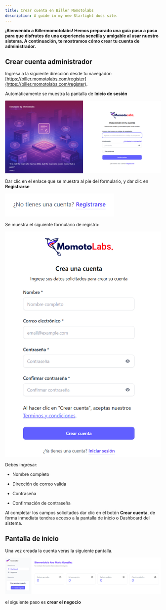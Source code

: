 ```yaml
---
title: Crear cuenta en Biller Momotolabs
description: A guide in my new Starlight docs site.
---
```


**¡Bienvenido a Billermomotolabs! Hemos preparado una guía paso a paso para que disfrutes de una experiencia sencilla y amigable al usar nuestro sistema. A continuación, te mostramos cómo crear tu cuenta de administrador.**

## Crear cuenta administrador

Ingresa a la siguiente dirección desde tu navegador: [https://biller.momotolabs.com/register](https://biller.momotolabs.com/register).

Automáticamente se muestra la pantalla de **Inicio de sesión**

![Página de registro](../../../assets/login.png)

Dar clic en el enlace que se muestra al pie del formulario, y dar clic en **Registrarse**


![Página de registro](../../../assets/registro.png)

Se muestra el siguiente formulario de registro:


![Página de registro](../../../assets/register.png)

 Debes ingresar:

  - Nombre completo

  - Dirección de correo valida 

  - Contraseña 

  - Confirmación de contraseña
  
  
  Al completar los campos solicitados dar clic en  el botón **Crear cuenta**, de forma inmediata tendras acceso a la pantalla de inicio o Dashboard del sistema.


## Pantalla de inicio

Una vez creada la cuenta veras la siguiente pantalla.

![Página de registro](../../../assets/dashboard-init.png)

el siguiente paso es **crear el negocio**

